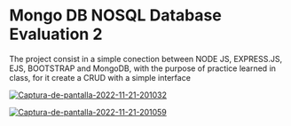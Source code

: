 # Mongo DB NOSQL Database Evaluation 2

The project consist in a simple conection between NODE JS, EXPRESS.JS, EJS, BOOTSTRAP and MongoDB, with the purpose of practice learned in class, for it create a CRUD with a simple interface

[![Captura-de-pantalla-2022-11-21-201032](https://i.postimg.cc/KcVYhTdv/Captura-de-pantalla-2022-11-21-201032.png)](https://postimg.cc/vDryW4Yp)  

[![Captura-de-pantalla-2022-11-21-201059](https://i.postimg.cc/yxw6hqFS/Captura-de-pantalla-2022-11-21-201059.png)](https://postimg.cc/XBk03z1V)
